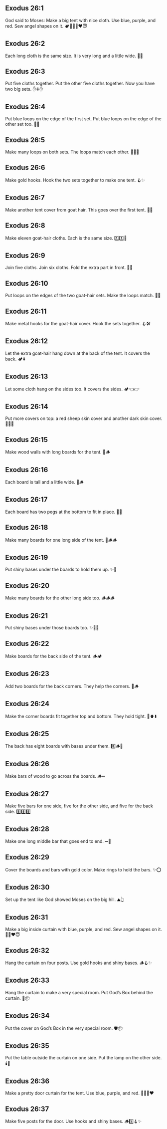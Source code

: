 ## Exodus 26:1
God said to Moses: Make a big tent with nice cloth. Use blue, purple, and red. Sew angel shapes on it. 🏕️🧵💙💜❤️😇
## Exodus 26:2
Each long cloth is the same size. It is very long and a little wide. 📏🧶
## Exodus 26:3
Put five cloths together. Put the other five cloths together. Now you have two big sets. ✋➕✋
## Exodus 26:4
Put blue loops on the edge of the first set. Put blue loops on the edge of the other set too. 🔵🔁
## Exodus 26:5
Make many loops on both sets. The loops match each other. 🔵🔵🔵
## Exodus 26:6
Make gold hooks. Hook the two sets together to make one tent. 🪝✨
## Exodus 26:7
Make another tent cover from goat hair. This goes over the first tent. 🐐🧵
## Exodus 26:8
Make eleven goat-hair cloths. Each is the same size. 1️⃣1️⃣🧶
## Exodus 26:9
Join five cloths. Join six cloths. Fold the extra part in front. 🧩📐
## Exodus 26:10
Put loops on the edges of the two goat-hair sets. Make the loops match. 🔁🔵
## Exodus 26:11
Make metal hooks for the goat-hair cover. Hook the sets together. 🪝🛠️
## Exodus 26:12
Let the extra goat-hair hang down at the back of the tent. It covers the back. 🏕️⬇️
## Exodus 26:13
Let some cloth hang on the sides too. It covers the sides. 🏕️👈👉
## Exodus 26:14
Put more covers on top: a red sheep skin cover and another dark skin cover. 🐏🔴🧣
## Exodus 26:15
Make wood walls with long boards for the tent. 🌲🪵
## Exodus 26:16
Each board is tall and a little wide. 📏🪵
## Exodus 26:17
Each board has two pegs at the bottom to fit in place. 🧩🔩
## Exodus 26:18
Make many boards for one long side of the tent. 📐🪵🪵
## Exodus 26:19
Put shiny bases under the boards to hold them up. ✨🧱
## Exodus 26:20
Make many boards for the other long side too. 🪵🪵🪵
## Exodus 26:21
Put shiny bases under those boards too. ✨🧱🧱
## Exodus 26:22
Make boards for the back side of the tent. 🪵🏕️
## Exodus 26:23
Add two boards for the back corners. They help the corners. 🔺🪵
## Exodus 26:24
Make the corner boards fit together top and bottom. They hold tight. 🔗⬆️⬇️
## Exodus 26:25
The back has eight boards with bases under them. 8️⃣🪵🧱
## Exodus 26:26
Make bars of wood to go across the boards. 🪵➖
## Exodus 26:27
Make five bars for one side, five for the other side, and five for the back side. 5️⃣5️⃣5️⃣
## Exodus 26:28
Make one long middle bar that goes end to end. ➖📏
## Exodus 26:29
Cover the boards and bars with gold color. Make rings to hold the bars. ✨⭕
## Exodus 26:30
Set up the tent like God showed Moses on the big hill. ⛰️👆
## Exodus 26:31
Make a big inside curtain with blue, purple, and red. Sew angel shapes on it. 💙💜❤️😇
## Exodus 26:32
Hang the curtain on four posts. Use gold hooks and shiny bases. 🪵🪝✨
## Exodus 26:33
Hang the curtain to make a very special room. Put God’s Box behind the curtain. 🚪📦
## Exodus 26:34
Put the cover on God’s Box in the very special room. 🛡️📦
## Exodus 26:35
Put the table outside the curtain on one side. Put the lamp on the other side. 🕯️🍞
## Exodus 26:36
Make a pretty door curtain for the tent. Use blue, purple, and red. 🚪💙💜❤️
## Exodus 26:37
Make five posts for the door. Use hooks and shiny bases. 🪵5️⃣🪝✨
